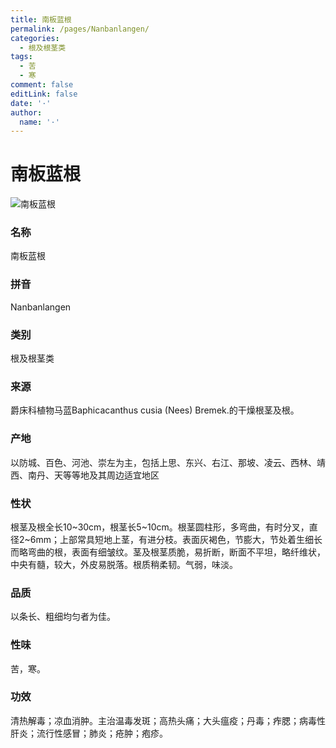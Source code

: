 ```yaml
---
title: 南板蓝根
permalink: /pages/Nanbanlangen/
categories: 
  - 根及根茎类
tags: 
  - 苦
  - 寒
comment: false
editLink: false
date: '·'
author: 
  name: '·'
---
```

# 南板蓝根

![南板蓝根](https://image.zhongyibaike.com/image/%E5%8D%97%E6%9D%BF%E8%93%9D%E6%A0%B9/%E5%8D%97%E6%9D%BF%E8%93%9D%E6%A0%B9.jpg)

<!-- more -->
### 名称
南板蓝根

### 拼音
Nanbanlangen

### 类别
根及根茎类

### 来源
爵床科植物马蓝Baphicacanthus cusia (Nees) Bremek.的干燥根茎及根。

### 产地
以防城、百色、河池、崇左为主，包括上思、东兴、右江、那坡、凌云、西林、靖西、南丹、天等等地及其周边适宜地区

### 性状
根茎及根全长10~30cm，根茎长5~10cm。根茎圆柱形，多弯曲，有时分叉，直径2~6mm；上部常具短地上茎，有进分枝。表面灰褐色，节膨大，节处着生细长而略弯曲的根，表面有细皱纹。茎及根茎质脆，易折断，断面不平坦，略纤维状，中央有髓，较大，外皮易脱落。根质稍柔韧。气弱，味淡。

### 品质
以条长、粗细均匀者为佳。

### 性味
苦，寒。

### 功效
清热解毒；凉血消肿。主治温毒发斑；高热头痛；大头瘟疫；丹毒；痄腮；病毒性肝炎；流行性感冒；肺炎；疮肿；疱疹。

